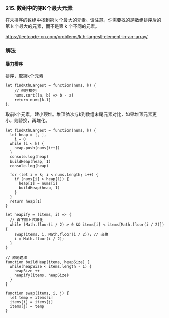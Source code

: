 ### 215. 数组中的第K个最大元素
在未排序的数组中找到第 k 个最大的元素。请注意，你需要找的是数组排序后的第 k 个最大的元素，而不是第 k 个不同的元素。

https://leetcode-cn.com/problems/kth-largest-element-in-an-array/

### 解法

#### 暴力排序
排序，取第k个元素
```
let findKthLargest = function(nums, k) {
    // 倒序排列
    nums.sort((a, b) => b - a)
    return nums[k-1]
};
```

取前k个元素，建小顶堆。堆顶依次与k到数组末尾元素对比，如果堆顶元素更小，则替换，再堆化。
```
let findKthLargest = function(nums, k) {
  let heap = [, ],
    i = 0
  while (i < k) {
    heap.push(nums[i++])
  }
  console.log(heap)
  buildHeap(heap, 1)
  console.log(heap)

  for (let i = k; i < nums.length; i++) {
    if (nums[i] > heap[1]) {
      heap[1] = nums[i]
      buildHeap(heap, 1)
    }
  }
  return heap[1]
}

let heapify = (items, i) => {
  // 自下而上式堆化
  while (Math.floor(i / 2) > 0 && items[i] < items[Math.floor(i / 2)]) {
    swap(items, i, Math.floor(i / 2)); // 交换 
    i = Math.floor(i / 2);
  }
}

// 原地建堆
function buildHeap(items, heapSize) {
  while(heapSize < items.length - 1) {
    heapSize ++
    heapify(items, heapSize)
  }
}

function swap(items, i, j) {
  let temp = items[i]
  items[i] = items[j]
  items[j] = temp
}
```



